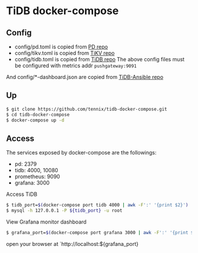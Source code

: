 # TiDB docker-compose

## Config
* config/pd.toml is copied from [PD repo](https://github.com/pingcap/pd/tree/master/conf)
* config/tikv.toml is copied from [TiKV repo](https://github.com/pingcap/tikv/tree/master/etc)
* config/tidb.toml is copied from [TiDB repo](https://github.com/pingcap/tidb/tree/master/config)
The above config files must be configured with metrics addr `pushgateway:9091`

And config/*-dashboard.json are copied from [TiDB-Ansible repo](https://github.com/pingcap/tidb-ansible/tree/master/scripts)


## Up

```bash
$ git clone https://github.com/tennix/tidb-docker-compose.git
$ cd tidb-docker-compose
$ docker-compose up -d
```

## Access

The services exposed by docker-compose are the followings:
* pd: 2379
* tidb: 4000, 10080
* prometheus: 9090
* grafana: 3000

Access TiDB
```bash
$ tidb_port=$(docker-compose port tidb 4000 | awk -F':' '{print $2}')
$ mysql -h 127.0.0.1 -P ${tidb_port} -u root
```

View Grafana monitor dashboard
```bash
$ grafana_port=$(docker-compose port grafana 3000 | awk -F':' '{print $2}')
```
open your browser at `http://localhost:${grafana_port}
